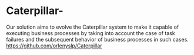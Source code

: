 # Caterpillar-
Our solution aims to evolve the Caterpillar system to make it capable of executing business processes by taking into account the case of task failures and the subsequent behavior of business processes in such cases.
https://github.com/orlenyslp/Caterpillar
